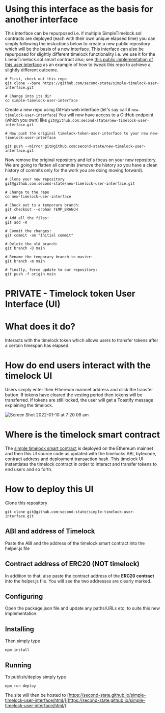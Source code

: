 # Using this interface as the basis for another interface

This interface can be repurposed i.e. if multiple SimpleTimelock.sol contracts are deployed (each with their own unique elapsed time) you can simply following the instuctions below to create a new public repository which will be the basis of a new interface. This interface can also be repurposed for slightly different timelock functionality i.e. we use it for the LinearTimelock.sol smart contract also; see [this public implementation of this user interface](https://github.com/second-state/linear-timelock-user-interface) as an example of how to tweak this repo to achieve a slightly different outcome.

```
# First, check out this repo
git clone --bare https://github.com/second-state/simple-timelock-user-interface.git

# Change into its dir
cd simple-timelock-user-interface

```

Create a new repo using GitHub web interface (let's say call it `new-timelock-user-interface`)
You will now have access to a GitHub endpoint (which you own) like `git@github.com:second-state/new-timelock-user-interface.git`

```
# Now push the original timelock-token-user-interface to your new new-timelock-user-interface

git push --mirror git@github.com:second-state/new-timelock-user-interface.git
```

Now remove the original repository and let's focus on your new repository. We are going to flatten all commits (remove the history so you have a clean history of commits only for the work you are doing moving forward).

```
# Clone your new repository
git@github.com:second-state/new-timelock-user-interface.git

# Change to the repo
cd new-timelock-user-interface

# Check out to a temporary branch:
git checkout --orphan TEMP_BRANCH

# Add all the files:
git add -A

# Commit the changes:
git commit -am "Initial commit"

# Delete the old branch:
git branch -D main

# Rename the temporary branch to master:
git branch -m main

# Finally, force update to our repository:
git push -f origin main
```

# PRIVATE - Timelock token User Interface (UI)

# What does it do?

Interacts with the timelock token which allows users to transfer tokens after a certain timespan has elapsed.

# How do end users interact with the timelock UI

Users simply enter their Ethereum mainnet address and click the transfer button. If tokens have cleared the vesting period then tokens will be transferred. If tokens are still locked, the user will get a Toastify message explaining the timelock.

![Screen Shot 2022-01-10 at 7 20 09 am](https://user-images.githubusercontent.com/9831342/148701427-3217e79a-3e02-4b71-b4b1-20d93729ac94.png)

# Where is the timelock smart contract

The [simple timelock smart contract](https://github.com/second-state/simple-timelock-smart-contract) is deployed on the Ethereum mainnet and then this UI source code us updated with the timelocks ABI, bytecode, contract address and deployment transaction hash. This timelock UI instantiates the timelock contract in order to interact and transfer tokens to end users and so forth.

# How to deploy this UI

Clone this repository

```
git clone git@github.com:second-state/simple-timelock-user-interface.git
```

## ABI and address of Timelock

Paste the ABI and the address of the timelock smart contract into the helper.js file

## Contract address of ERC20 (NOT timelock)

In addition to that, also paste the contract address of the **ERC20 contract** into the helper.js file. You will see the two addresses are clearly marked.

## Configuring

Open the package.json file and update any paths/URLs etc. to suite this new implementation

## Installing

Then simply type

```
npm install
```

## Running

To publish/deploy simply type

```
npm run deploy
```

The site will then be hosted to [https://second-state.github.io/simple-timelock-user-interface/html/](https://second-state.github.io/simple-timelock-user-interface/html/)

